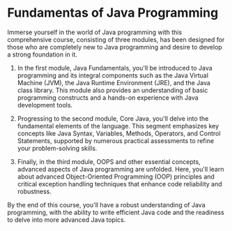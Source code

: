 # Fundamentas of Java Programming

Immerse yourself in the world of Java programming with this comprehensive course, consisting of three modules, has been designed for those who are completely new to Java programming and desire to develop a strong foundation in it.

1. In the first module, Java Fundamentals, you'll be introduced to Java programming and its integral components such as the Java Virtual Machine (JVM), the Java Runtime Environment (JRE), and the Java class library. This module also provides an understanding of basic programming constructs and a hands-on experience with Java development tools.

2. Progressing to the second module, Core Java, you'll delve into the fundamental elements of the language. This segment emphasizes key concepts like Java Syntax, Variables, Methods, Operators, and Control Statements, supported by numerous practical assessments to refine your problem-solving skills.

3. Finally, in the third module, OOPS and other essential concepts, advanced aspects of Java programming are unfolded. Here, you'll learn about advanced Object-Oriented Programming (OOP) principles and critical exception handling techniques that enhance code reliability and robustness.

By the end of this course, you'll have a robust understanding of Java programming, with the ability to write efficient Java code and the readiness to delve into more advanced Java topics.